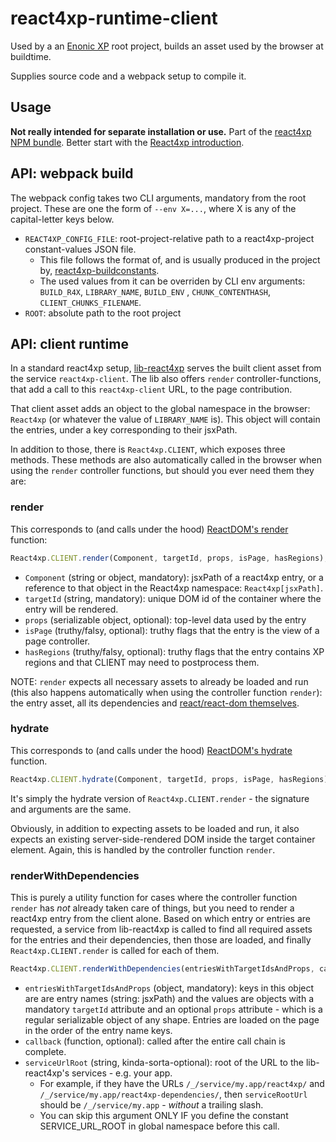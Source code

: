 # react4xp-runtime-client

Used by a an [Enonic XP](https://developer.enonic.com/) root project, builds an asset used by the browser at buildtime.

Supplies source code and a webpack setup to compile it.

## Usage

**Not really intended for separate installation or use.** Part of
the [react4xp NPM bundle](https://www.npmjs.com/package/react4xp). Better start with
the [React4xp introduction](https://developer.enonic.com/templates/react4xp).

## API: webpack build

The webpack config takes two CLI arguments, mandatory from the root project. These are one the form of `--env X=...`,
where X is any of the capital-letter keys below.

- `REACT4XP_CONFIG_FILE`: root-project-relative path to a react4xp-project constant-values JSON file.
  - This file follows the format of, and is usually produced in the project
    by, [react4xp-buildconstants](https://www.npmjs.com/package/react4xp-buildconstants).
  - The used values from it can be overriden by CLI env arguments: `BUILD_R4X`, `LIBRARY_NAME`, `BUILD_ENV`
    , `CHUNK_CONTENTHASH`, `CLIENT_CHUNKS_FILENAME`.
- `ROOT`: absolute path to the root project

## API: client runtime

In a standard react4xp setup, [lib-react4xp](https://github.com/enonic/lib-react4xp) serves the built client asset from
the service `react4xp-client`. The lib also offers `render` controller-functions, that add a call to
this `react4xp-client` URL, to the page contribution.

That client asset adds an object to the global namespace in the browser: `React4xp` (or whatever the value
of `LIBRARY_NAME` is). This object will contain the entries, under a key corresponding to their jsxPath.

In addition to those, there is `React4xp.CLIENT`, which exposes three methods. These methods are also automatically
called in the browser when using the `render` controller functions, but should you ever need them they are:

### render

This corresponds to (and calls under the hood) [ReactDOM's render](https://reactjs.org/docs/react-dom.html#render)
function:

```javascript
React4xp.CLIENT.render(Component, targetId, props, isPage, hasRegions);
```

- `Component` (string or object, mandatory): jsxPath of a react4xp entry, or a reference to that object in the React4xp
  namespace: `React4xp[jsxPath]`.
- `targetId` (string, mandatory): unique DOM id of the container where the entry will be rendered.
- `props` (serializable object, optional): top-level data used by the entry
- `isPage` (truthy/falsy, optional): truthy flags that the entry is the view of a page controller.
- `hasRegions` (truthy/falsy, optional): truthy flags that the entry contains XP regions and that CLIENT may need to
  postprocess them.

NOTE: `render` expects all necessary assets to already be loaded and run (this also happens automatically when using the
controller function `render`): the entry asset, all its dependencies
and [react/react-dom themselves](https://www.npmjs.com/package/react4xp-runtime-externals).

### hydrate

This corresponds to (and calls under the hood) [ReactDOM's hydrate](https://reactjs.org/docs/react-dom.html#hydrate)
function.

```javascript
React4xp.CLIENT.hydrate(Component, targetId, props, isPage, hasRegions);
```

It's simply the hydrate version of `React4xp.CLIENT.render` - the signature and arguments are the same.

Obviously, in addition to expecting assets to be loaded and run, it also expects an existing server-side-rendered DOM
inside the target container element. Again, this is handled by the controller function `render`.

### renderWithDependencies

This is purely a utility function for cases where the controller function `render` has _not_ already taken care of
things, but you need to render a react4xp entry from the client alone. Based on which entry or entries are requested, a
service from lib-react4xp is called to find all required assets for the entries and their dependencies, then those are
loaded, and finally `React4xp.CLIENT.render` is called for each of them.

```javascript
React4xp.CLIENT.renderWithDependencies(entriesWithTargetIdsAndProps, callback, serviceUrlRoot);
```

- `entriesWithTargetIdsAndProps` (object, mandatory): keys in this object are are entry names (string: jsxPath) and the
  values are objects with a mandatory `targetId` attribute and an optional `props` attribute - which is a regular
  serializable object of any shape. Entries are loaded on the page in the order of the entry name keys.
- `callback` (function, optional): called after the entire call chain is complete.
- `serviceUrlRoot` (string, kinda-sorta-optional): root of the URL to the lib-react4xp's services - e.g. your app.
  - For example, if they have the URLs `/_/service/my.app/react4xp/` and `/_/service/my.app/react4xp-dependencies/`,
    then `serviceRootUrl` should be `/_/service/my.app` - _without_ a trailing slash.
  - You can skip this argument ONLY IF you define the constant SERVICE_URL_ROOT in global namespace before this call.

